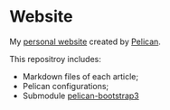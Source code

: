 # Website
My [personal website](http://yumminhuang.github.io) created by [Pelican](https://github.com/getpelican/pelican).

This repositroy includes:

* Markdown files of each article;
* Pelican configurations;
* Submodule [pelican-bootstrap3](https://github.com/DandyDev/pelican-bootstrap3)
